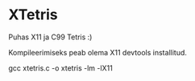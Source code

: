 # XTetris
Puhas X11 ja C99 Tetris :)

Kompileerimiseks peab olema X11 devtools installitud.

gcc xtetris.c -o xtetris -lm -lX11
